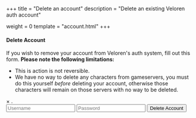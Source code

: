 +++
title = "Delete an account"
description = "Delete an existing Veloren auth account"

weight = 0
template = "account.html"
+++

<div class="account">
    <div class="center">
        <form class="delete">
            <div class="container">
                <h4>Delete Account</h4>
                <p>If you wish to remove your account from Veloren's auth system, fill out this form. <b>Please note the following limitations:</b></p>
                <ul style="text-align: start;">
                    <li>This is action is not reversible.</li>
                    <li>We have no way to delete any characters from gameservers, you must do this yourself <em>before</em> deleting your account,
                        otherwise those characters will remain on those servers with no way to be deleted.</li>
                </ul>
                <div id="alertbox" class="alertbox hidden">
                    <span class="closebtn" onclick="window.closeAlert();">&times;</span>
                    <span id="alerttext" class="alerttext" >.</span>
                </div>
                <input id="username" type="text" name="username" placeholder="Username">
                <input id="password" type="password" name="password" placeholder="Password">
                <button type='button' class="button-delete" onclick="window.postToBackend();">Delete Account</button>
            </div>
        </form>
    </form>
</div>
